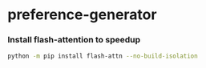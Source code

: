 # preference-generator



### Install flash-attention to speedup
```bash
python -m pip install flash-attn --no-build-isolation
```